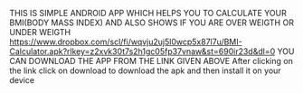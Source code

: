 THIS IS SIMPLE ANDROID APP WHICH HELPS YOU TO CALCULATE YOUR BMI(BODY MASS INDEX) AND ALSO SHOWS IF YOU ARE OVER WEIGTH OR UNDER WEIGTH
https://www.dropbox.com/scl/fi/wqvju2uj5l0wcp5x87l7u/BMI-Calculator.apk?rlkey=z2xvk30t7s2h1gc05fp37vnaw&st=690ir23d&dl=0
YOU CAN DOWNLOAD THE APP FROM THE LINK GIVEN ABOVE
After clicking on the link click on download to download the apk and then install it on your device
